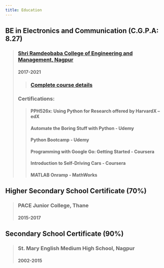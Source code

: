 ```yaml
---
title: Education
---
```


##  BE in Electronics and Communication (C.G.P.A: 8.27)
> ### [Shri Ramdeobaba College of Engineering and Management, Nagpur](https://www.rknec.edu)
> #### 2017-2021
>> ### [Complete course details](http://rknec.edu/Academics/Syllabus/2017-18/BE%20Electronic%20&%20Comunication-Course%20Book%202017%20(2017%20-%2021)1.pdf)
> ### Certifications:
>> #### PPH526x: Using Python for Research offered by HarvardX – edX
>> #### Automate the Boring Stuff with Python - Udemy
>> #### Python Bootcamp - Udemy
>> #### Programming with Google Go: Getting Started - Coursera
>> #### Introduction to Self-Driving Cars - Coursera
>> #### MATLAB Onramp - MathWorks

## Higher Secondary School Certificate (70%)
> ### PACE Junior College, Thane
> #### 2015-2017
## Secondary School Certificate (90%)
> ### St. Mary English Medium High School, Nagpur
> #### 2002-2015